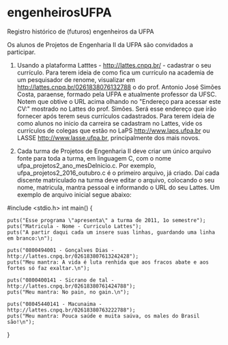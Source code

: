 # engenheirosUFPA
Registro histórico de (futuros) engenheiros da UFPA

Os alunos de Projetos de Engenharia II da UFPA são convidados a participar.

1) Usando a plataforma Latttes - http://lattes.cnpq.br/ - cadastrar o seu currículo. Para terem ideia de como fica um currículo na academia de um pesquisador de renome, visualizar em http://lattes.cnpq.br/0261838076132788 o do prof. Antonio José Simões Costa, paraense, formado pela UFPA e atualmente professor da UFSC. Notem que obtive o URL acima olhando no "Endereço para acessar este CV:" mostrado no Lattes do prof. Simões. Será esse endereço que irão fornecer após terem seus currículos cadastrados. Para terem ideia de como alunos no inicio da carreira se cadastram no Lattes, vide os currículos de colegas que estão no LaPS http://www.laps.ufpa.br ou LASSE  http://www.lasse.ufpa.br, principalmente dos mais novos.

2) Cada turma de Projetos de Engenharia II deve criar um único arquivo fonte para toda a turma, em linguagem C, com o nome ufpa_projetos2_ano_mesDeInicio.c. Por exemplo, ufpa_projetos2_2016_outubro.c é o primeiro arquivo, já criado. Daí cada discente matriculado na turma deve editar o arquivo, colocando o seu nome, matricula, mantra pessoal e informando o URL do seu Lattes. Um exemplo de arquivo inicial segue abaixo:

#include <stdio.h>
int main() {

	puts("Esse programa \"apresenta\" a turma de 2011, 1o semestre");
	puts("Matricula - Nome - Curriculo Lattes");
	puts("A partir daqui cada um insere suas linhas, guardando uma linha em branco:\n");

	puts("0800494001 - Gonçalves Dias - http://lattes.cnpq.br/026183807613242428");
	puts("Meu mantra: A vida é luta renhida que aos fracos abate e aos fortes só faz exaltar.\n");

	puts("0800400141 - Sicrano de tal - http://lattes.cnpq.br/02618380761424788");
	puts("Meu mantra: No pain, no gain.\n");

	puts("08045440141 - Macunaima - http://lattes.cnpq.br/02618380763222788");
	puts("Meu mantra: Pouca saúde e muita saúva, os males do Brasil são!\n");
}
